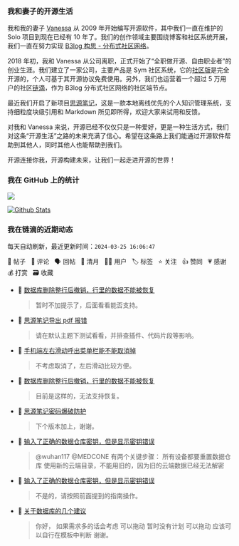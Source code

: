 ### 我和妻子的开源生活

我和我的妻子 [Vanessa](https://github.com/Vanessa219) 从 2009 年开始编写开源软件，其中我们一直在维护的 Solo 项目到现在已经有 10 年了。我们的创作领域主要围绕博客和社区系统开展，我们一直在努力实现 [B3log 构思 - 分布式社区网络](https://ld246.com/article/1546941897596)。

2018 年初，我和 Vanessa 从公司离职，正式开始了“全职做开源、自由职业者”的创业生涯。我们建立了一家公司，主要产品是 Sym 社区系统，它的[社区版](https://github.com/88250/symphony)是完全开源的，个人可基于其开源协议免费使用。另外，我们也运营着一个超过 5 万用户的社区[链滴](https://ld246.com)，作为 B3log 分布式社区网络的社区端节点。

最近我们开启了新项目[思源笔记](https://github.com/siyuan-note/siyuan)，这是一款本地离线优先的个人知识管理系统，支持细粒度块级引用和 Markdown 所见即所得，欢迎大家来试用和反馈。

对我和 Vanessa 来说，开源已经不仅仅只是一种爱好，更是一种生活方式，我们对这条“开源生活”之路的未来充满了信心。希望在这条路上我们能通过开源软件帮助到其他人，同时其他人也能帮助到我们。

开源连接你我，开源构建未来，让我们一起走进开源的世界！

### 我在 GitHub 上的统计

<a title="Hits" target="_blank" href="https://github.com/88250/88250"><img src="https://hits.b3log.org/88250/88250.svg"></a>

[![Github Stats](https://github-readme-stats.vercel.app/api?username=88250&theme=tokyonight&show_icons=true)](https://github.com/88250)

<!--events start -->

### 我在链滴的近期动态

每天自动刷新，最近更新时间：`2024-03-25 16:06:47`

📝 帖子 &nbsp; 💬 评论 &nbsp; 🗣 回帖 &nbsp; 🌙 清月 &nbsp; 👨‍💻 用户 &nbsp; 🏷️ 标签 &nbsp; ⭐️ 关注 &nbsp; 👍 赞同 &nbsp; 💗 感谢 &nbsp; 💰 打赏 &nbsp; 🗃 收藏

* 💬 [数据库删除整行后撤销，行里的数据不能被恢复](https://ld246.com/article/1711335902083/comment/1711339020691#comments)

  > 暂时不加提示了，后面看看能否支持。
* 💬 [思源笔记导出 pdf 报错](https://ld246.com/article/1711337453178/comment/1711337535564#comments)

  > 请在默认主题下测试看看，并排查插件、代码片段等影响。
* 💬 [手机端左右滑动呼出菜单栏能不能取消掉](https://ld246.com/article/1711190304772/comment/1711336858623#comments)

  > 不考虑取消了，左后滑动比较方便。
* 💬 [数据库删除整行后撤销，行里的数据不能被恢复](https://ld246.com/article/1711335902083/comment/1711336469885#comments)

  > 目前是这样的，无法支持恢复。
* 💬 [思源笔记密码爆破防护](https://ld246.com/article/1708684037961/comment/1711332792182#comments)

  > 下个版本加上，谢谢。
* 💬 [输入了正确的数据仓库密钥，但是显示密钥错误](https://ld246.com/article/1711294259170/comment/1711332560700#comments)

  > @wuhan117 @MEDCONE 有两个关键步骤： 所有设备都要重置数据仓库 使用新的云端目录，不能用旧的，因为旧的云端数据已经无法解密
* 💬 [输入了正确的数据仓库密钥，但是显示密钥错误](https://ld246.com/article/1711294259170/comment/1711331097526#comments)

  > 不是的，请按照前面提到的指南操作。
* 💬 [关于数据库的几个建议](https://ld246.com/article/1711274634117/comment/1711326084056#comments)

  > 你好， 如果需求多的话会考虑 可以拖动 暂时没有计划 可以拖动 应该可以自行在模板中判断 谢谢。


<!--events end -->
